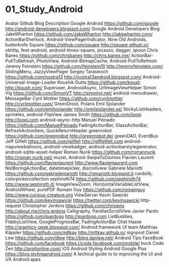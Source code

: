 # 01_Study_Android
Avatar	Github	Blog	Description
Google Android	https://github.com/google	http://android-developers.blogspot.com/	Google Android Developers Blog
JakeWharton	https://github.com/JakeWharton	http://jakewharton.com/	ActionBarSherlock, Android-ViewPagerIndicator, Nine Old Androids, butterknife
Square	https://github.com/square	http://square.github.io/	okhttp, fest-android, android-times-square, picasso, dagger, spoon
Chris Banes	https://github.com/chrisbanes	http://chris.banes.me/	ActionBar-PullToRefresh, PhotoView, Android-BitmapCache, Android-PullToRefresh
Jeremy Feinstein	https://github.com/jfeinstein10	http://jeremyfeinstein.com/	SlidingMenu, JazzyViewPager
Sergey Tarasevich	https://github.com/nostra13	http://nostra13android.blogspot.com/	Android-Universal-Image-Loader
Koushik Dutta	https://github.com/koush	http://koush.com/	Superuser, AndroidAsync, UrlImageViewHelper
Simon Vig	https://github.com/SimonVT	http://simonvt.net/	android-menudrawer, MessageBar
Cyril Mottier	https://github.com/cyrilmottier	http://cyrilmottier.com/	GreenDroid, Polaris
Emil Sjolander	https://github.com/emilsjolander	http://emilsjolander.se/	StickyListHeaders, sprinkles, android-FlipView
James Smith	https://github.com/loopj	http://loopj.com	android-async-http
Manuel Peinado	https://github.com/ManuelPeinado		FadingActionBar, GlassActionBar, RefreshActionItem, QuickReturnHeader
greenrobot	https://github.com/greenrobot	http://greenrobot.de/	greenDAO, EventBus
Jeff Gilfelt	https://github.com/jgilfelt	http://jeffgilfelt.com	android-mapviewballoons, android-viewbadger, android-actionbarstylegenerator, android-sqlite-asset-helper
Roman Nurik	https://github.com/romannurik	http://roman.nurik.net/	muzei, Android-SwipeToDismiss
Flavien Laurent	https://github.com/flavienlaurent	http://www.flavienlaurent.com	NotBoringActionBar, datetimepicker, discrollview
Gabriele Mariotti	https://github.com/gabrielemariotti	http://gmariotti.blogspot.it	cardslib, colorpickercollection
sephiroth74	https://github.com/sephiroth74	http://www.sephiroth.it/	ImageViewZoom, HorizontalVariableListView, AndroidWheel, purePDF
Romain Guy	https://github.com/romainguy	http://www.curious-creature.org	ViewServer
Kevin Sawicki	https://github.com/kevinsawicki	https://twitter.com/kevinsawicki	http-request
Christopher Jenkins	https://github.com/chrisjenx	http://about.me/chris.jenkins	Calligraphy, ParallaxScrollView
Javier Pardo	https://github.com/jpardogo	http://jpardogo.com	ListBuddies, FlabbyListView, GoogleProgressBar, FadingActionBar
Chet Haase		http://graphics-geek.blogspot.com/	Android framework UI team
Matthias Käppler	https://github.com/mttkay	http://mttkay.github.io/	signpost
Daniel Lew	https://github.com/dlew	http://blog.danlew.net/	Android Tips
FaceBook	https://github.com/facebook	https://code.facebook.com/mobile/	buck
Code Zen		http://arpitonline.com/	iOS Android
Styling Android	Google Plus	https://blog.stylingandroid.com/	A techical guide to to improving the UI and UX Android apps
